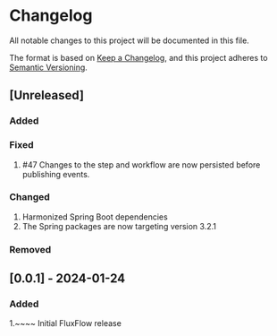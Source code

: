 # Changelog

All notable changes to this project will be documented in this file.

The format is based on [Keep a Changelog](https://keepachangelog.com/en/1.1.0/),
and this project adheres to [Semantic Versioning](https://semver.org/spec/v2.0.0.html).

## [Unreleased]

### Added
### Fixed
1. #47 Changes to the step and workflow are now persisted before publishing events.
### Changed
1. Harmonized Spring Boot dependencies
2. The Spring packages are now targeting version 3.2.1
### Removed

## [0.0.1] - 2024-01-24

### Added
1.~~~~ Initial FluxFlow release